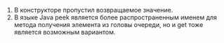 1. В конструкторе пропустил возвращаемое значение.
2. В языке Java peek является более распространенным именем для метода получения элемента из головы очереди, но и get тоже является возможным вариантом.